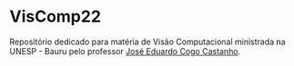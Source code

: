 VisComp22
===

Repositório dedicado para matéria de Visão Computacional ministrada na UNESP - Bauru pelo professor [José Eduardo Cogo Castanho](https://www.feb.unesp.br/#!/departamentos/paginas-docentes-eletrica/paginas-docentes-engenharia-eletrica/jose-eduardo-c-castanho/).
